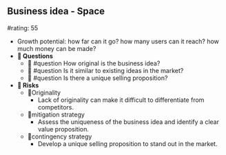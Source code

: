 ## Business idea - Space
#rating: 55
- Growth potential: how far can it go? how many users can it reach? how much money can be made?
- **💭 Questions**
  - 💭 #question How original is the business idea?
  - 💭 #question Is it similar to existing ideas in the market?
  - 💭 #question Is there a unique selling proposition?
- **🚨 Risks**
  - 🚨Originality
    - Lack of originality can make it difficult to differentiate from competitors.
  - 🚨mitigation strategy
    - Assess the uniqueness of the business idea and identify a clear value proposition.
  - 🚨contingency strategy
    - Develop a unique selling proposition to stand out in the market.



